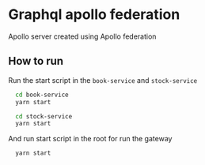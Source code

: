 # Graphql apollo federation

Apollo server created using Apollo federation

## How to run

Run the start script in the `book-service` and `stock-service`

```bash
  cd book-service
  yarn start
```

```bash
  cd stock-service
  yarn start
```

And run start script in the root for run the gateway

```bash
  yarn start
```